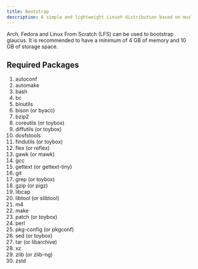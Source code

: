 ```yaml
---
title: Bootstrap
description: A simple and lightweight Linux® distribution based on musl libc and toybox
---
```


Arch, Fedora and Linux From Scratch (LFS) can be used to bootstrap glaucus. It
is recommended to have a minimum of 4 GB of memory and 10 GB of storage space.

## Required Packages
1. autoconf
2. automake
3. bash
4. bc
5. binutils
6. bison (or byacc)
7. bzip2
8. coreutils (or toybox)
9. diffutils (or toybox)
10. dosfstools
11. findutils (or toybox)
12. flex (or reflex)
13. gawk (or mawk)
14. gcc
15. gettext (or gettext-tiny)
16. git
17. grep (or toybox)
18. gzip (or pigz)
19. libcap
20. libtool (or slibtool)
21. m4
22. make
23. patch (or toybox)
24. perl
25. pkg-config (or pkgconf)
26. sed (or toybox)
27. tar (or libarchive)
28. xz
29. zlib (or zlib-ng)
30. zstd
